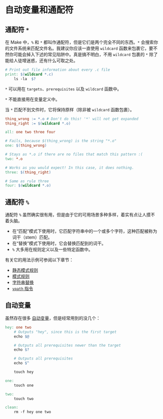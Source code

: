 # 自动变量和通配符

## 通配符 `*`

在 Make 中，`%` 和 `*` 都叫作通配符，但是它们是两个完全不同的东西。`*` 会搜索你的文件系统来匹配文件名。我建议你应该一直使用 `wildcard` 函数来包裹它，要不然你可能会掉入下述的常见陷阱中。真是搞不明白，不用 `wildcard` 包裹的 `*` 除了能给人徒增迷惑，还有什么可取之处。

```makefile
# Print out file information about every .c file
print: $(wildcard *.c)
    ls -la  $?
```

`*` 可以用在 `targets`、`prerequisites` 以及 `wildcard` 函数中。

<Note type="danger">`*` 不能直接用在变量定义中。</Note>

<Note type="danger">当 `*` 匹配不到文件时，它将保持原样（除非被 `wildcard` 函数包裹）。</Note>

```makefile
thing_wrong := *.o # Don't do this! '*' will not get expanded
thing_right := $(wildcard *.o)

all: one two three four

# Fails, because $(thing_wrong) is the string "*.o"
one: $(thing_wrong)

# Stays as *.o if there are no files that match this pattern :(
two: *.o 

# Works as you would expect! In this case, it does nothing.
three: $(thing_right)

# Same as rule three
four: $(wildcard *.o)
```

## 通配符 `%`

通配符 `%` 虽然确实很有用，但是由于它的可用场景多种多样，着实有点让人摸不着头脑。

- 在“匹配”模式下使用时，它匹配字符串中的一个或多个字符，这种匹配被称为词干（stem）匹配。
- 在“替换”模式下使用时，它会替换匹配到的词干。
- `%` 大多用在规则定义以及一些特定函数中。

有关它的用法示例可参阅以下章节：

- [静态模式规则](fancy-rules#静态模式规则)
- [模式规则](fancy-rules#模式规则)
- [字符串替换](functions#字符串替换)
- [`vpath` 指令](other-features#vpath-指令)

## 自动变量

虽然存在很多 [自动变量](https://www.gnu.org/software/make/manual/html_node/Automatic-Variables.html)，但是经常用到的没几个：

```makefile
hey: one two
    # Outputs "hey", since this is the first target
    echo $@

    # Outputs all prerequisites newer than the target
    echo $?

    # Outputs all prerequisites
    echo $^

    touch hey

one:
    touch one

two:
    touch two

clean:
    rm -f hey one two
```
